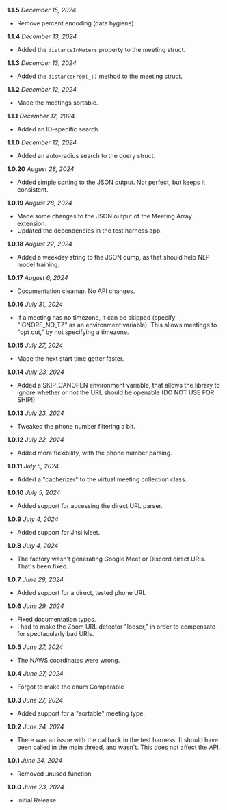  **1.1.5** *December 15, 2024*
 
 - Remove percent encoding (data hygiene).
 
 **1.1.4** *December 13, 2024*
 
 - Added the `distanceInMeters` property to the meeting struct.
 
 **1.1.3** *December 13, 2024*
 
 - Added the `distanceFrom(_:)` method to the meeting struct.
 
 **1.1.2** *December 12, 2024*
 
 - Made the meetings sortable.
 
 **1.1.1** *December 12, 2024*
 
  - Added an ID-specific search.

 **1.1.0** *December 12, 2024*
 
 - Added an auto-radius search to the query struct.
 
 **1.0.20** *August 28, 2024*
 
 - Added simple sorting to the JSON output. Not perfect, but keeps it consistent.
 
 **1.0.19** *August 28, 2024*
 
 - Made some changes to the JSON output of the Meeting Array extension.
 - Updated the dependencies in the test harness app.
 
 **1.0.18** *August 22, 2024*
 
 - Added a weekday string to the JSON dump, as that should help NLP model training.
 
 **1.0.17** *August 6, 2024*
 
 - Documentation cleanup. No API changes.
 
 **1.0.16** *July 31, 2024*
 
 - If a meeting has no timezone, it can be skipped (specify "IGNORE_NO_TZ" as an environment variable). This allows meetings to "opt out," by not specifying a timezone.
 
 **1.0.15** *July 27, 2024*
 
 - Made the next start time getter faster.
 
 **1.0.14** *July 23, 2024*
 
 - Added a SKIP_CANOPEN environment variable, that allows the library to ignore whether or not the URL should be openable (DO NOT USE FOR SHIP!)
 
 **1.0.13** *July 23, 2024*
 
 - Tweaked the phone number filtering a bit.
 
 **1.0.12** *July 22, 2024*
 
 - Added more flexibility, with the phone number parsing.
 
 **1.0.11** *July 5, 2024*
 
 - Added a "cacherizer" to the virtual meeting collection class.
 
 **1.0.10** *July 5, 2024*
 
 - Added support for accessing the direct URL parser.
 
 **1.0.9** *July 4, 2024*
 
 - Added support for Jitsi Meet.
 
 **1.0.8** *July 4, 2024*
 
 - The factory wasn't generating Google Meet or Discord direct URIs. That's been fixed.
 
 **1.0.7** *June 29, 2024*
 
 - Added support for a direct, tested phone URI.
 
 **1.0.6** *June 29, 2024*
 
 - Fixed documentation typos.
 - I had to make the Zoom URL detector "looser," in order to compensate for spectacularly bad URIs.
 
 **1.0.5** *June 27, 2024*
 
 - The NAWS coordinates were wrong.
 
 **1.0.4** *June 27, 2024*
 
 - Forgot to make the enum Comparable

 **1.0.3** *June 27, 2024*
 
 - Added support for a "sortable" meeting type.

 **1.0.2** *June 24, 2024*
 
 - There was an issue with the callback in the test harness. It should have been called in the main thread, and wasn't. This does not affect the API.
 
 **1.0.1** *June 24, 2024*
 
 - Removed unused function
 
 **1.0.0** *June 23, 2024*

- Initial Release
